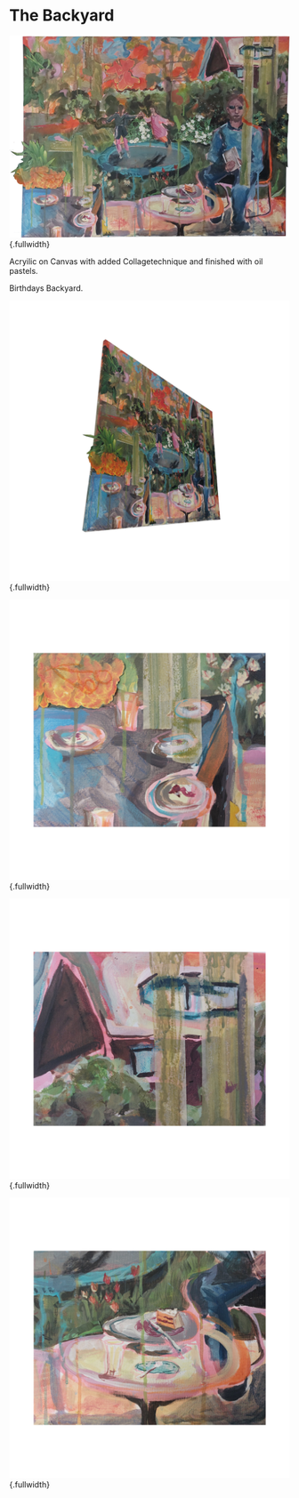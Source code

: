 # The Backyard

![](backyard.png){.fullwidth}

Acryilic on Canvas with added Collagetechnique and finished with oil pastels.

Birthdays Backyard.

![](backyard-side.png){.fullwidth}

![](backyard-1.png){.fullwidth}

![](backyard-2.png){.fullwidth}

![](backyard-3.png){.fullwidth}